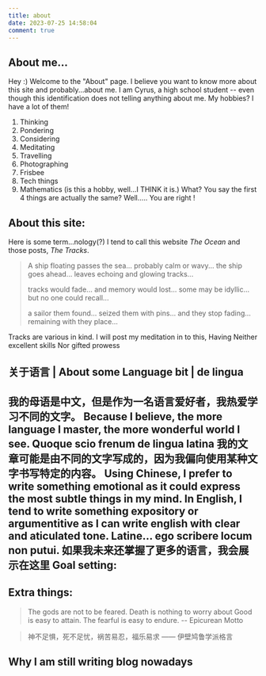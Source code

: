 ```yaml
---
title: about
date: 2023-07-25 14:58:04
comment: true
---
```


## About me...
Hey :) Welcome to the "About" page. I believe you want to know more about this site and probably...about me. I am Cyrus, a high school student -- even though this identification does not telling anything about me. 
My hobbies? I have a lot of them!
1. Thinking
2. Pondering
3. Considering
4. Meditating
5. Travelling
6. Photographing
7. Frisbee
8. Tech things
9. Mathematics (is this a hobby, well...I THINK it is.)
What? You say the first 4 things are actually the same? 
Well.....
You are right !

## About this site:
Here is some term...nology(?)
I tend to call this website *The Ocean*  and those posts, *The Tracks*. 

> A ship floating passes the sea...
> probably calm or wavy...
> the ship goes ahead...
> leaves echoing and glowing tracks...
>  
> tracks would fade...
> and memory would lost...
> some may be idyllic...
> but no one could recall...
>  
> a sailor them found...
> seized them with pins...
> and they stop fading...
> remaining with they place...

Tracks are various in kind. I will post my meditation in to this, 
Having Neither excellent skills
Nor gifted prowess

## 关于语言 | About some Language bit | de lingua
我的母语是中文，但是作为一名语言爱好者，我热爱学习不同的文字。
Because I believe, the more language I master, the more wonderful world I see.
Quoque scio frenum de lingua latina
我的文章可能是由不同的文字写成的，因为我偏向使用某种文字书写特定的内容。
Using Chinese, I prefer to write something emotional as it could express the most subtle things in my mind. In English, I tend to write something expository or argumentitive as I can write english with clear and aticulated tone. 
Latine... ego scribere locum non putui.
如果我未来还掌握了更多的语言，我会展示在这里
Goal setting:
- 
## Extra things:
> The gods are not to be feared.
> Death is nothing to worry about
> Good is easy to attain. 
> The fearful is easy to endure.
> -- Epicurean Motto

> 神不足惧，死不足忧，祸苦易忍，福乐易求
> —— 伊壁鸠鲁学派格言
## Why I am still writing blog nowadays

